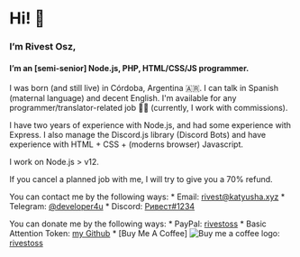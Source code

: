 # Hi! 👋
### I’m Rivest Osz,
#### I’m an [__semi-senior__] Node.js, PHP, HTML/CSS/JS programmer.

I was born (and still live) in Córdoba, Argentina 🇦🇷.
I can talk in Spanish (maternal language) and decent English.
I'm available for any programmer/translator-related job 🧑‍💻 (currently, I work with commissions).

I have two years of experience with Node.js, and had some experience with Express.
I also manage the Discord.js library (Discord Bots) and have experience with HTML + CSS + (moderns browser) Javascript.

I work on Node.js > v12.

If you cancel a planned job with me, I will try to give you a 70% refund.

You can contact me by the following ways:
	* Email: [rivest@katyusha.xyz](mailto:rivest@katyusha.xyz)
	* Telegram: [@developer4u](https://t.me/developer4u)
	* Discord: [Ривест#1234](https://chikabots.xyz/user/768761151739658240)

You can donate me by the following ways:
	* PayPal: [rivestoss](http://paypal.me/rivestoss)
	* Basic Attention Token: [my Github](https://github.com/rivest-oss)
	* [Buy Me A Coffee] ![Buy me a coffee logo](https://www.buymeacoffee.com/assets/img/bmc-meta-new/new/favicon-96x96.png): [rivestoss](https://www.buymeacoffee.com/rivestoss)

<!---
rivest-oss/rivest-oss is a ✨ special ✨ repository because its `README.md` (this file) appears on your GitHub profile.
You can click the Preview link to take a look at your changes.
--->
